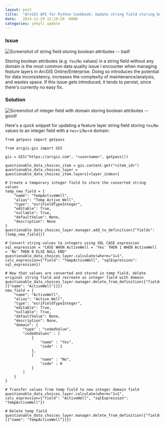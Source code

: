 ```yaml
---
layout: post
title:  "ArcGIS API for Python Cookbook: Update string field storing boolean values to integer field with domain"
date:   2024-11-29 12:19:20 -0800
categories: jekyll update
---
```

### Issue
![Screenshot of string field storing boolean attributes -- bad!]({{site.url}}/_assets/YesNoFieldWithoutDomain.png)

Storing boolean attributes (e.g. `Yes`/`No` values) in a string field without any domain is the most common data quality issue I encounter when managing feature layers in ArcGIS Online/Enterprise. Doing so introduces the potential for data inconsistency, increases the complexity of maintenance/analysis, and wastes space. If this issue gets introduced, it tends to persist, since there's currently no easy fix.

### Solution
![Screenshot of integer field with domain storing boolean attributes -- good!]({{site.url}}/_assets/YesNoFieldWithDomain.png)

Here's a quick snippet for updating a feature layer string field storing `Yes`/`No` values to an integer field with a `Yes`=`1`/`No`=`0` domain:
```
from getpass import getpass

from arcgis.gis import GIS

gis = GIS("https://arcgis.com", "<username>", getpass())

questionable_data_choices_item = gis.content.get("<item_id>")
questionable_data_choices_layer = questionable_data_choices_item.layers[<layer_index>]

# Create a temporary integer field to store the converted string values
temp_new_field = {
    "name": "TempActiveWell",
    "alias": "Temp Active Well",
    "type": "esriFieldTypeInteger",
    "editable": True,
    "nullable": True,
    "defaultValue": None,
    "description": None
}
questionable_data_choices_layer.manager.add_to_definition({"fields": [temp_new_field]})

# Convert string values to integers using SQL CASE expression
sql_expression = "CASE WHEN ActiveWell = 'Yes' THEN 1 WHEN ActiveWell = 'No' THEN 0 ELSE NULL END"
questionable_data_choices_layer.calculate(where="1=1", calc_expression={"field": "TempActiveWell", "sqlExpression": sql_expression})

# Now that values are converted and stored in temp field, delete original string field and recreate as integer field with domain
questionable_data_choices_layer.manager.delete_from_definition({"fields": [{"name": "ActiveWell"}]})
new_field = {
    "name": "ActiveWell",
    "alias": "Active Well",
    "type": "esriFieldTypeInteger",
    "editable": True,
    "nullable": True,
    "defaultValue": None,
    "description": None,
    "domain": {
        "type" : "codedValue",
        "codedValues" : [
            {
                "name" : "Yes",
                "code" : 1
            },
            {
                "name" : "No",
                "code" : 0
            }
        ]
    }
}

# Transfer values from temp field to new integer domain field
questionable_data_choices_layer.calculate(where="1=1", calc_expression={"field": "ActiveWell", "sqlExpression": "TempActiveWell"})

# Delete temp field
questionable_data_choices_layer.manager.delete_from_definition({"fields": [{"name": "TempActiveWell"}]})
```